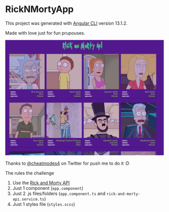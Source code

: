 # RickNMortyApp

This project was generated with [Angular CLI](https://github.com/angular/angular-cli) version 13.1.2. 

Made with love just for fun prupouses.

![Demo](demo.png)


Thanks to [@cheatmodes4](https://twitter.com/cheatmodes4/status/1499123518990168072?s=20&t=gtGxilcon9MMaVZZ4KwLmQ) on Twitter for push me to do it :D 

The rules the challenge

1. Use the [Rick and Morty API](https://rickandmortyapi.com/)
1. Just 1 component (`app.component`)
1. Just 2 .js files/folders (`app.component.ts` and `rick-and-morty-api.service.ts`)
1. Just 1 styles file (`styles.scss`)